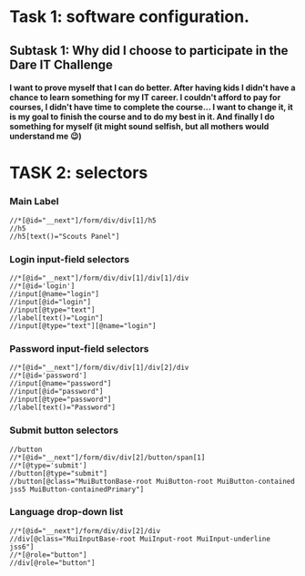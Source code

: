 # Task 1: software configuration.
## Subtask 1: Why did I choose to participate in the Dare IT Challenge
#### I want to prove myself that I can do better. After having kids I didn't have a chance to learn something for my IT career. I couldn't afford to pay for courses, I didn't have time to complete the course... I want to change it, it is my goal to finish the course and to do my best in it. And finally I do something for myself (it might sound selfish, but all mothers would understand me 😉)

# TASK 2: selectors

### Main Label
```
//*[@id="__next"]/form/div/div[1]/h5
//h5
//h5[text()="Scouts Panel"]
```
### Login input-field selectors
```
//*[@id="__next"]/form/div/div[1]/div[1]/div
//*[@id='login']
//input[@name="login"]
//input[@id="login"]
//input[@type="text"]
//label[text()="Login"]
//input[@type="text"][@name="login"]
```
### Password input-field selectors
```
//*[@id="__next"]/form/div/div[1]/div[2]/div
//*[@id='password']
//input[@name="password"]
//input[@id="password"]
//input[@type="password"]
//label[text()="Password"]
```
### Submit button selectors
```
//button
//*[@id="__next"]/form/div/div[2]/button/span[1]
//*[@type='submit']
//button[@type="submit"]
//button[@class="MuiButtonBase-root MuiButton-root MuiButton-contained jss5 MuiButton-containedPrimary"]
```



### Language drop-down list 
```
//*[@id="__next"]/form/div/div[2]/div
//div[@class="MuiInputBase-root MuiInput-root MuiInput-underline jss6"]
//*[@role="button"]
//div[@role="button"]
```



